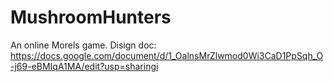 # MushroomHunters
An online Morels game.
Disign doc: https://docs.google.com/document/d/1_OalnsMrZlwmod0Wi3CaD1PpSqh_O-j69-eBMIqA1MA/edit?usp=sharingi
